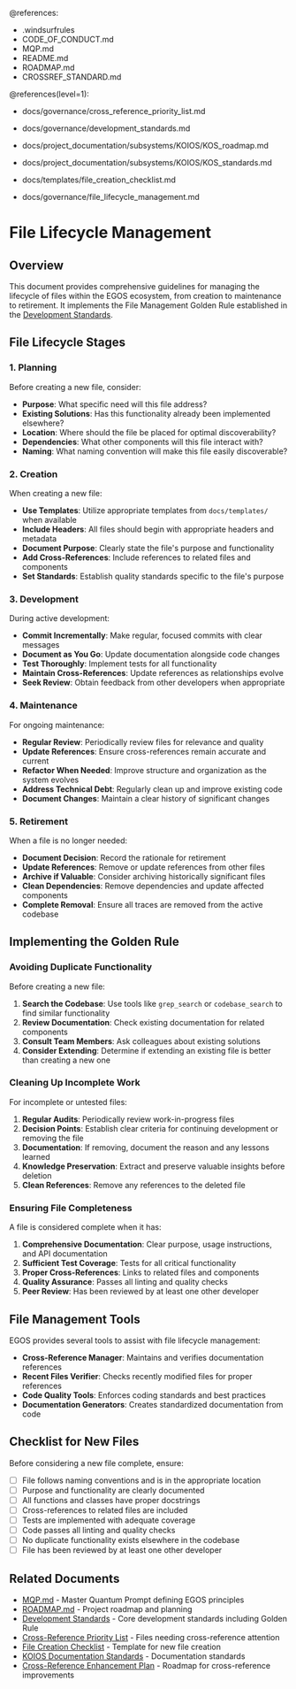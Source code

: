 @references:
- .windsurfrules
- CODE_OF_CONDUCT.md
- MQP.md
- README.md
- ROADMAP.md
- CROSSREF_STANDARD.md

@references(level=1):
  - docs/governance/cross_reference_priority_list.md
  - docs/governance/development_standards.md
  - docs/project_documentation/subsystems/KOIOS/KOS_roadmap.md
  - docs/project_documentation/subsystems/KOIOS/KOS_standards.md
  - docs/templates/file_creation_checklist.md






  - docs/governance/file_lifecycle_management.md

# File Lifecycle Management

## Overview

This document provides comprehensive guidelines for managing the lifecycle of files within the EGOS ecosystem, from creation to maintenance to retirement. It implements the File Management Golden Rule established in the [Development Standards](./development_standards.md).

## File Lifecycle Stages

### 1. Planning

Before creating a new file, consider:

- **Purpose**: What specific need will this file address?
- **Existing Solutions**: Has this functionality already been implemented elsewhere?
- **Location**: Where should the file be placed for optimal discoverability?
- **Dependencies**: What other components will this file interact with?
- **Naming**: What naming convention will make this file easily discoverable?

### 2. Creation

When creating a new file:

- **Use Templates**: Utilize appropriate templates from `docs/templates/` when available
- **Include Headers**: All files should begin with appropriate headers and metadata
- **Document Purpose**: Clearly state the file's purpose and functionality
- **Add Cross-References**: Include references to related files and components
- **Set Standards**: Establish quality standards specific to the file's purpose

### 3. Development

During active development:

- **Commit Incrementally**: Make regular, focused commits with clear messages
- **Document as You Go**: Update documentation alongside code changes
- **Test Thoroughly**: Implement tests for all functionality
- **Maintain Cross-References**: Update references as relationships evolve
- **Seek Review**: Obtain feedback from other developers when appropriate

### 4. Maintenance

For ongoing maintenance:

- **Regular Review**: Periodically review files for relevance and quality
- **Update References**: Ensure cross-references remain accurate and current
- **Refactor When Needed**: Improve structure and organization as the system evolves
- **Address Technical Debt**: Regularly clean up and improve existing code
- **Document Changes**: Maintain a clear history of significant changes

### 5. Retirement

When a file is no longer needed:

- **Document Decision**: Record the rationale for retirement
- **Update References**: Remove or update references from other files
- **Archive if Valuable**: Consider archiving historically significant files
- **Clean Dependencies**: Remove dependencies and update affected components
- **Complete Removal**: Ensure all traces are removed from the active codebase

## Implementing the Golden Rule

### Avoiding Duplicate Functionality

Before creating a new file:

1. **Search the Codebase**: Use tools like `grep_search` or `codebase_search` to find similar functionality
2. **Review Documentation**: Check existing documentation for related components
3. **Consult Team Members**: Ask colleagues about existing solutions
4. **Consider Extending**: Determine if extending an existing file is better than creating a new one

### Cleaning Up Incomplete Work

For incomplete or untested files:

1. **Regular Audits**: Periodically review work-in-progress files
2. **Decision Points**: Establish clear criteria for continuing development or removing the file
3. **Documentation**: If removing, document the reason and any lessons learned
4. **Knowledge Preservation**: Extract and preserve valuable insights before deletion
5. **Clean References**: Remove any references to the deleted file

### Ensuring File Completeness

A file is considered complete when it has:

1. **Comprehensive Documentation**: Clear purpose, usage instructions, and API documentation
2. **Sufficient Test Coverage**: Tests for all critical functionality
3. **Proper Cross-References**: Links to related files and components
4. **Quality Assurance**: Passes all linting and quality checks
5. **Peer Review**: Has been reviewed by at least one other developer

## File Management Tools

EGOS provides several tools to assist with file lifecycle management:

- **Cross-Reference Manager**: Maintains and verifies documentation references
- **Recent Files Verifier**: Checks recently modified files for proper references
- **Code Quality Tools**: Enforces coding standards and best practices
- **Documentation Generators**: Creates standardized documentation from code

## Checklist for New Files

Before considering a new file complete, ensure:

- [ ] File follows naming conventions and is in the appropriate location
- [ ] Purpose and functionality are clearly documented
- [ ] All functions and classes have proper docstrings
- [ ] Cross-references to related files are included
- [ ] Tests are implemented with adequate coverage
- [ ] Code passes all linting and quality checks
- [ ] No duplicate functionality exists elsewhere in the codebase
- [ ] File has been reviewed by at least one other developer

## Related Documents

- [MQP.md](../MQP.md) - Master Quantum Prompt defining EGOS principles
- [ROADMAP.md](../ROADMAP.md) - Project roadmap and planning
- [Development Standards](./development_standards.md) - Core development standards including Golden Rule
- [Cross-Reference Priority List](./cross_reference_priority_list.md) - Files needing cross-reference attention
- [File Creation Checklist](../templates/file_creation_checklist.md) - Template for new file creation
- [KOIOS Documentation Standards](../project_documentation/subsystems/KOIOS/KOS_standards.md) - Documentation standards
- [Cross-Reference Enhancement Plan](../project_documentation/subsystems/KOIOS/KOS_roadmap.md) - Roadmap for cross-reference improvements